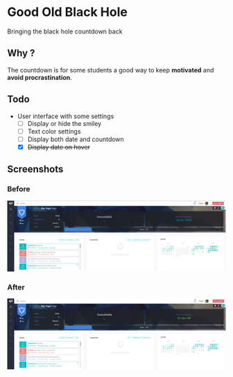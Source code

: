 # Good Old Black Hole
Bringing the black hole countdown back

## Why ?
The countdown is for some students a good way to keep **motivated** and **avoid procrastination**.

## Todo
- User interface with some settings
  - [ ] Display or hide the smiley
  - [ ] Text color settings
  - [ ] Display both date and countdown
  - [x] ~~Display date on hover~~

## Screenshots
### Before
![Before](/assets/screenshots/screenshot_before.png "Before")
### After
![After](/assets/screenshots/screenshot_after.png "After")
